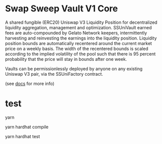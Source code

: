 # Swap Sweep Vault V1 Core

A shared fungible (ERC20) Uniswap V3 Liquidity Position for decentralized liquidity aggregation, management and optimization. SSUniVault earned fees are auto-compounded by Gelato Network keepers, intermittently harvesting and reinvesting the earnings into the liquidity position. Liquidity position bounds are automatically recentered around the current market price on a weekly basis. The width of the recentered bounds is scaled according to the implied volatility of the pool such that there is 95 percent probability that the price will stay in bounds after one week.   

Vaults can be permissionlessly deployed by anyone on any existing Uniswap V3 pair, via the SSUniFactory contract.

(see [docs](*INSERT_DOCUMENTATION_LINK_HERE*) for more info)

# test

yarn

yarn hardhat compile

yarn hardhat test